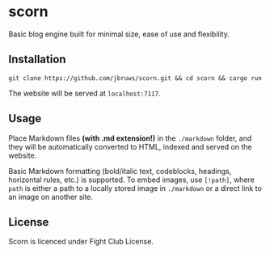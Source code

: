 # scorn

Basic blog engine built for minimal size, ease of use and flexibility.

## Installation

`git clone https://github.com/jbruws/scorn.git && cd scorn && cargo run`

The website will be served at `localhost:7117`.

## Usage

Place Markdown files **(with .md extension!)** in the `./markdown` folder, and they will be automatically converted to HTML, indexed and served on the website.

Basic Markdown formatting (bold/italic text, codeblocks, headings, horizontal rules, etc.) is supported. To embed images, use `[!path]`, where `path` is either a path to a locally stored image in `./markdown` or a direct link to an image on another site.

## License

Scorn is licenced under Fight Club License.
